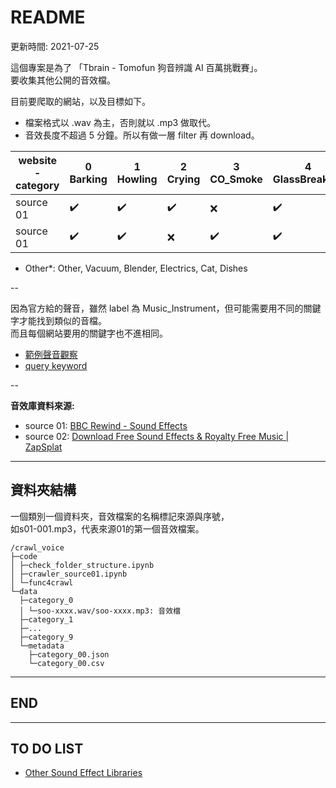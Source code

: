 # README

更新時間: 2021-07-25

這個專案是為了 「Tbrain - Tomofun 狗音辨識 AI 百萬挑戰賽」。  
要收集其他公開的音效檔。

目前要爬取的網站，以及目標如下。  

- 檔案格式以 .wav 為主，否則就以 .mp3 做取代。  
- 音效長度不超過 5 分鐘。所以有做一層 filter 再 download。

| website - category | 0 Barking | 1 Howling | 2 Crying | 3 CO_Smoke | 4 GlassBreaking | 5 Other* | 6 Doorbell | 7 Bird | 8 Music_Instrument | 9 Laugh_Shout_Scream |
| ------------------ | --------- | --------- | -------- | ---------- | --------------- | -------- | ---------- | ------ | ------------------ | -------------------- |
| source 01          | ✔️        | ✔️        | ✔️       | ❌         | ✔️              | ✔️       | ✔️         | ✔️     | ❌                 | ✔️                   |
| source 01          | ✔️        | ✔️        | ❌       | ✔️         | ✔️              | ✔️       | ✔️         | ✔️     | ✔️                 | ✔️                   |

- Other*: Other, Vacuum, Blender, Electrics, Cat, Dishes

--

因為官方給的聲音，雖然 label 為 Music_Instrument，但可能需要用不同的關鍵字才能找到類似的音檔。  
而且每個網站要用的關鍵字也不進相同。

- [範例聲音觀察](./範例聲音觀察.md)
- [query keyword](./query-keyword.md)

--

**音效庫資料來源:**

- source 01: [BBC Rewind - Sound Effects](https://sound-effects.bbcrewind.co.uk/)
- source 02: [Download Free Sound Effects & Royalty Free Music | ZapSplat](https://www.zapsplat.com/)

---

## 資料夾結構

一個類別一個資料夾，音效檔案的名稱標記來源與序號，  
如s01-001.mp3，代表來源01的第一個音效檔案。

```{txt}
/crawl_voice
├─code
│ ├─check_folder_structure.ipynb
│ ├─crawler_source01.ipynb
│ └─func4crawl
└─data
  ├─category_0
  │ └─soo-xxxx.wav/soo-xxxx.mp3: 音效檔
  ├─category_1
  ├─...
  ├─category_9
  └─metadata
    ├─category_00.json
    └─category_00.csv
```

---

## END

---

## TO DO LIST

- [Other Sound Effect Libraries](./Other-Sound-Effect-Libraries.md)
